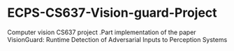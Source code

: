 # ECPS-CS637-Vision-guard-Project
Computer vision CS637 project .Part implementation of the paper VisionGuard: Runtime Detection of Adversarial Inputs to Perception Systems
